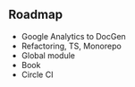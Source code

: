 ## Roadmap

- Google Analytics to DocGen
- Refactoring, TS, Monorepo
- Global module
- Book
- Circle CI